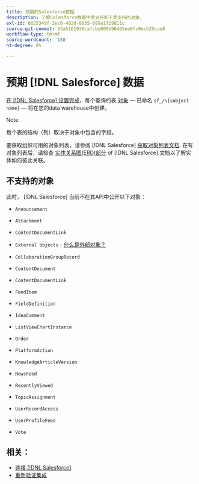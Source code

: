 ```yaml
---
title: 预期的Salesforce数据
description: 了解Salesforce数据中受支持和不受支持的对象。
exl-id: 6625349f-2ec0-402d-8635-889a1f29811c
source-git-commit: 03a5161930cafcbe600b96465ee0fc0ecb25cae8
workflow-type: tm+mt
source-wordcount: '158'
ht-degree: 0%

---
```


# 预期 [!DNL Salesforce] 数据

[在 [!DNL Salesforce] 设置完成](../integrations/salesforce.md)，每个查询的表 [对象](https://developer.salesforce.com/docs/atlas.en-us.api.meta/api/sforce_api_objects_concepts.htm)  — 已命名 `sf_/\{sobject-name}`  — 将在您的data warehouse中创建。

>[!NOTE]
>
>每个表的结构（列）取决于对象中包含的字段。

要获取组织可用的对象列表，请参阅 [!DNL Salesforce] [获取对象列表文档](https://developer.salesforce.com/docs/atlas.en-us.api_rest.meta/api_rest/dome_describeGlobal.htm). 在有对象列表后，请检查 [实体关系图(ERD)部分](https://developer.salesforce.com/docs/atlas.en-us.api.meta/api/sforce_api_erd_majors.htm) of [!DNL Salesforce] 文档以了解实体如何彼此关联。

## 不支持的对象

此时， [!DNL Salesforce] 当前不在其API中公开以下对象：

* `Announcement`
* `Attachment`
* `ContentDocumentLink`
* `External objects` - [什么是外部对象？](https://developer.salesforce.com/docs/atlas.en-us.api.meta/api/sforce_api_objects_external_objects.htm)
* `CollaborationGroupRecord`
* `ContentDocument`
* `ContentDocumentLink`
* `FeedItem`
* `FieldDefinition`
* `IdeaComment`
* `ListViewChartInstance`
* `Order`
* `PlatformAction`

* `KnowledgeArticleVersion`
* `NewsFeed`
* `RecentlyViewed`
* `TopicAssignment`
* `UserRecordAccess`
* `UserProfileFeed`
* `Vote`

## 相关：

* [连接 [!DNL Salesforce]](../integrations/salesforce.md)
* [重新验证集成](https://support.magento.com/hc/en-us/articles/360016733151)
